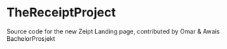 # TheReceiptProject
Source code for the new Zeipt Landing page, contributed by Omar &amp; Awais
BachelorProsjekt
